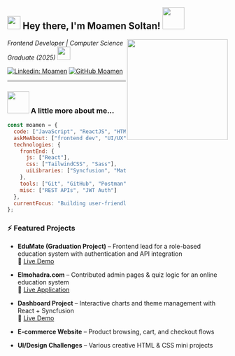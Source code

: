 <h2><img src="https://emojis.slackmojis.com/emojis/images/1531849430/4246/blob-sunglasses.gif" width="30"/> Hey there, I'm Moamen Soltan! <img src="https://media.giphy.com/media/12oufCB0MyZ1Go/giphy.gif" width="50"></h2>

<img align='right' src="https://media.giphy.com/media/M9gbBd9nbDrOTu1Mqx/giphy.gif" width="230">

<p><em>Frontend Developer | Computer Science Graduate (2025) <img src="https://media.giphy.com/media/WUlplcMpOCEmTGBtBW/giphy.gif" width="30"></em></p>

[![Linkedin: Moamen](https://img.shields.io/badge/-Moamen-blue?style=flat-square&logo=Linkedin&logoColor=white&link=https://www.linkedin.com/in/moamen-soltan-2b41422a5/)](https://www.linkedin.com/in/moamen-soltan-2b41422a5/)
[![GitHub Moamen](https://img.shields.io/github/followers/MoamenSoltan?label=follow&style=social)](https://github.com/MoamenSoltan)


---

### <img src="https://media.giphy.com/media/VgCDAzcKvsR6OM0uWg/giphy.gif" width="50"> A little more about me...  

```javascript
const moamen = {
  code: ["JavaScript", "ReactJS", "HTML", "CSS", "TailwindCSS"],
  askMeAbout: ["frontend dev", "UI/UX", "dashboards", "e-learning apps", "e-commerce"],
  technologies: {
    frontEnd: {
      js: ["React"],
      css: ["TailwindCSS", "Sass"],
      uiLibraries: ["Syncfusion", "Material UI"]
    },
    tools: ["Git", "GitHub", "Postman", "Swagger", "VS Code"],
    misc: ["REST APIs", "JWT Auth"]
  },
  currentFocus: "Building user-friendly and responsive web apps"
};
```

### ⚡ Featured Projects  

- **EduMate (Graduation Project)** – Frontend lead for a role-based education system with authentication and API integration  
  🔗 [Live Demo](https://graduation-project-5fbp.vercel.app/)  

- **Elmohadra.com** – Contributed admin pages & quiz logic for an online education system  
  🔗 [Live Application](https://elmohdra.com/)  

- **Dashboard Project** – Interactive charts and theme management with React + Syncfusion  
  🔗 [Live Demo](https://dashboard-project-zeta-rosy.vercel.app/)  

- **E-commerce Website** – Product browsing, cart, and checkout flows  

- **UI/Design Challenges** – Various creative HTML & CSS mini projects  
